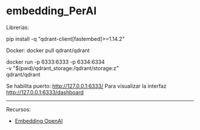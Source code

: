 # embedding_PerAI



Librerias:



pip install -q "qdrant-client[fastembed]>=1.14.2"



Docker: 
docker pull qdrant/qdrant

docker run -p 6333:6333 -p 6334:6334 \
   -v "$(pwd)/qdrant_storage:/qdrant/storage:z" \
   qdrant/qdrant

Se habilita puerto: http://127.0.0.1:6333/
Para visualizar la interfaz http://127.0.0.1:6333/dashboard

---
Recursos:
- [Embedding OpenAI](https://platform.openai.com/docs/guides/embeddings)